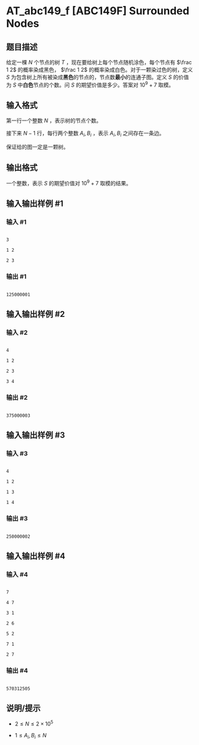 # AT_abc149_f [ABC149F] Surrounded Nodes

## 题目描述

给定一棵 $N$ 个节点的树 $T$ ，现在要给树上每个节点随机涂色，每个节点有 $\frac 1 2$ 的概率染成黑色， $\frac 1 2$ 的概率染成白色。对于一颗染过色的树，定义 $S$ 为包含树上所有被染成**黑色**的节点的，节点数**最小**的连通子图。定义 $S$ 的价值为 $S$ 中**白色**节点的个数。问 $S$ 的期望价值是多少。答案对 $10^9+7$ 取模。

## 输入格式

第一行一个整数 $N$ ，表示树的节点个数。  
接下来 $N-1$ 行，每行两个整数 $A_i,B_i$ ，表示 $A_i,B_i$ 之间存在一条边。  
保证给的图一定是一颗树。

## 输出格式

一个整数，表示 $S$ 的期望价值对 $10^9+7$ 取模的结果。

## 输入输出样例 #1

### 输入 #1

```
3
1 2
2 3
```

### 输出 #1

```
125000001
```

## 输入输出样例 #2

### 输入 #2

```
4
1 2
2 3
3 4
```

### 输出 #2

```
375000003
```

## 输入输出样例 #3

### 输入 #3

```
4
1 2
1 3
1 4
```

### 输出 #3

```
250000002
```

## 输入输出样例 #4

### 输入 #4

```
7
4 7
3 1
2 6
5 2
7 1
2 7
```

### 输出 #4

```
570312505
```

## 说明/提示

* $2\le N \le2\times 10^5$
* $1\le A_i,B_i\le N$